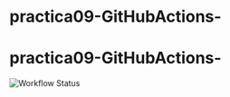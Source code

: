# practica09-GitHubActions-
# practica09-GitHubActions-
![Workflow Status](https://github.com/andresf9824/practica09-GitHubActions/actions/workflows/ci-primer-wf.yml/badge.svg
)



